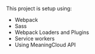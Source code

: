 This project is setup using:

- Webpack
- Sass
- Webpack Loaders and Plugins
- Service workers
- Using MeaningCloud API

